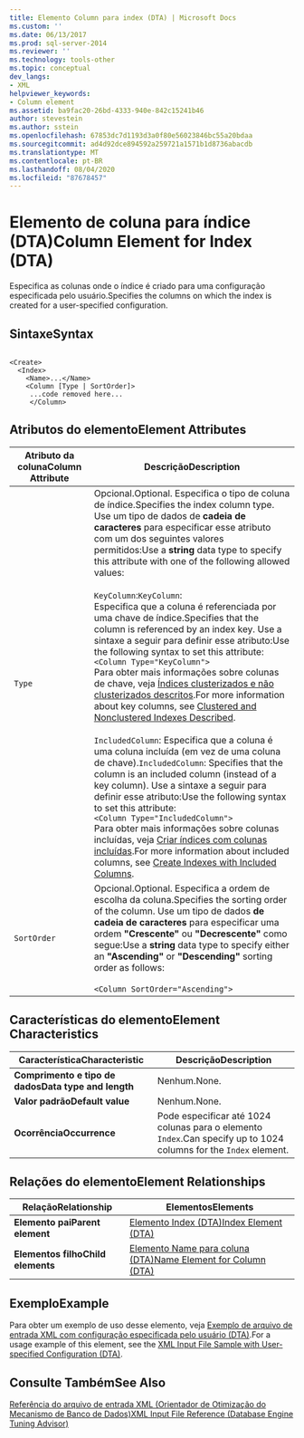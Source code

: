 ```yaml
---
title: Elemento Column para index (DTA) | Microsoft Docs
ms.custom: ''
ms.date: 06/13/2017
ms.prod: sql-server-2014
ms.reviewer: ''
ms.technology: tools-other
ms.topic: conceptual
dev_langs:
- XML
helpviewer_keywords:
- Column element
ms.assetid: ba9fac20-26bd-4333-940e-842c15241b46
author: stevestein
ms.author: sstein
ms.openlocfilehash: 67853dc7d1193d3a0f80e56023846bc55a20bdaa
ms.sourcegitcommit: ad4d92dce894592a259721a1571b1d8736abacdb
ms.translationtype: MT
ms.contentlocale: pt-BR
ms.lasthandoff: 08/04/2020
ms.locfileid: "87678457"
---
```

# <a name="column-element-for-index-dta"></a><span data-ttu-id="7434f-102">Elemento de coluna para índice (DTA)</span><span class="sxs-lookup"><span data-stu-id="7434f-102">Column Element for Index (DTA)</span></span>
  <span data-ttu-id="7434f-103">Especifica as colunas onde o índice é criado para uma configuração especificada pelo usuário.</span><span class="sxs-lookup"><span data-stu-id="7434f-103">Specifies the columns on which the index is created for a user-specified configuration.</span></span>  
  
## <a name="syntax"></a><span data-ttu-id="7434f-104">Sintaxe</span><span class="sxs-lookup"><span data-stu-id="7434f-104">Syntax</span></span>  
  
```  
  
<Create>  
  <Index>  
    <Name>...</Name>  
    <Column [Type | SortOrder]>  
     ...code removed here...  
     </Column>  
```  
  
## <a name="element-attributes"></a><span data-ttu-id="7434f-105">Atributos do elemento</span><span class="sxs-lookup"><span data-stu-id="7434f-105">Element Attributes</span></span>  
  
|<span data-ttu-id="7434f-106">Atributo da coluna</span><span class="sxs-lookup"><span data-stu-id="7434f-106">Column Attribute</span></span>|<span data-ttu-id="7434f-107">Descrição</span><span class="sxs-lookup"><span data-stu-id="7434f-107">Description</span></span>|  
|----------------------|-----------------|  
|`Type`|<span data-ttu-id="7434f-108">Opcional.</span><span class="sxs-lookup"><span data-stu-id="7434f-108">Optional.</span></span> <span data-ttu-id="7434f-109">Especifica o tipo de coluna de índice.</span><span class="sxs-lookup"><span data-stu-id="7434f-109">Specifies the index column type.</span></span> <span data-ttu-id="7434f-110">Use um tipo de dados de **cadeia de caracteres** para especificar esse atributo com um dos seguintes valores permitidos:</span><span class="sxs-lookup"><span data-stu-id="7434f-110">Use a **string** data type to specify this attribute with one of the following allowed values:</span></span><br /><br /> <span data-ttu-id="7434f-111">`KeyColumn`:</span><span class="sxs-lookup"><span data-stu-id="7434f-111">`KeyColumn`:</span></span><br />                  <span data-ttu-id="7434f-112">Especifica que a coluna é referenciada por uma chave de índice.</span><span class="sxs-lookup"><span data-stu-id="7434f-112">Specifies that the column is referenced by an index key.</span></span> <span data-ttu-id="7434f-113">Use a sintaxe a seguir para definir esse atributo:</span><span class="sxs-lookup"><span data-stu-id="7434f-113">Use the following syntax to set this attribute:</span></span><br />`<Column Type="KeyColumn">`<br /><span data-ttu-id="7434f-114">Para obter mais informações sobre colunas de chave, veja [Índices clusterizados e não clusterizados descritos](../../relational-databases/indexes/clustered-and-nonclustered-indexes-described.md).</span><span class="sxs-lookup"><span data-stu-id="7434f-114">For more information about key columns, see [Clustered and Nonclustered Indexes Described](../../relational-databases/indexes/clustered-and-nonclustered-indexes-described.md).</span></span><br /><br /> <span data-ttu-id="7434f-115">`IncludedColumn`: Especifica que a coluna é uma coluna incluída (em vez de uma coluna de chave).</span><span class="sxs-lookup"><span data-stu-id="7434f-115">`IncludedColumn`: Specifies that the column is an included column (instead of a key column).</span></span> <span data-ttu-id="7434f-116">Use a sintaxe a seguir para definir esse atributo:</span><span class="sxs-lookup"><span data-stu-id="7434f-116">Use the following syntax to set this attribute:</span></span><br />`<Column Type="IncludedColumn">`<br /><span data-ttu-id="7434f-117">Para obter mais informações sobre colunas incluídas, veja [Criar índices com colunas incluídas](../../relational-databases/indexes/create-indexes-with-included-columns.md).</span><span class="sxs-lookup"><span data-stu-id="7434f-117">For more information about included columns, see [Create Indexes with Included Columns](../../relational-databases/indexes/create-indexes-with-included-columns.md).</span></span>|  
|`SortOrder`|<span data-ttu-id="7434f-118">Opcional.</span><span class="sxs-lookup"><span data-stu-id="7434f-118">Optional.</span></span> <span data-ttu-id="7434f-119">Especifica a ordem de escolha da coluna.</span><span class="sxs-lookup"><span data-stu-id="7434f-119">Specifies the sorting order of the column.</span></span> <span data-ttu-id="7434f-120">Use um tipo de dados **de cadeia de caracteres** para especificar uma ordem **"Crescente"** ou **"Decrescente"** como segue:</span><span class="sxs-lookup"><span data-stu-id="7434f-120">Use a **string** data type to specify either an **"Ascending"** or **"Descending"** sorting order as follows:</span></span><br /><br /> `<Column SortOrder="Ascending">`|  
  
## <a name="element-characteristics"></a><span data-ttu-id="7434f-121">Características do elemento</span><span class="sxs-lookup"><span data-stu-id="7434f-121">Element Characteristics</span></span>  
  
|<span data-ttu-id="7434f-122">Característica</span><span class="sxs-lookup"><span data-stu-id="7434f-122">Characteristic</span></span>|<span data-ttu-id="7434f-123">Descrição</span><span class="sxs-lookup"><span data-stu-id="7434f-123">Description</span></span>|  
|--------------------|-----------------|  
|<span data-ttu-id="7434f-124">**Comprimento e tipo de dados**</span><span class="sxs-lookup"><span data-stu-id="7434f-124">**Data type and length**</span></span>|<span data-ttu-id="7434f-125">Nenhum.</span><span class="sxs-lookup"><span data-stu-id="7434f-125">None.</span></span>|  
|<span data-ttu-id="7434f-126">**Valor padrão**</span><span class="sxs-lookup"><span data-stu-id="7434f-126">**Default value**</span></span>|<span data-ttu-id="7434f-127">Nenhum.</span><span class="sxs-lookup"><span data-stu-id="7434f-127">None.</span></span>|  
|<span data-ttu-id="7434f-128">**Ocorrência**</span><span class="sxs-lookup"><span data-stu-id="7434f-128">**Occurrence**</span></span>|<span data-ttu-id="7434f-129">Pode especificar até 1024 colunas para o elemento `Index`.</span><span class="sxs-lookup"><span data-stu-id="7434f-129">Can specify up to 1024 columns for the `Index` element.</span></span>|  
  
## <a name="element-relationships"></a><span data-ttu-id="7434f-130">Relações do elemento</span><span class="sxs-lookup"><span data-stu-id="7434f-130">Element Relationships</span></span>  
  
|<span data-ttu-id="7434f-131">Relação</span><span class="sxs-lookup"><span data-stu-id="7434f-131">Relationship</span></span>|<span data-ttu-id="7434f-132">Elementos</span><span class="sxs-lookup"><span data-stu-id="7434f-132">Elements</span></span>|  
|------------------|--------------|  
|<span data-ttu-id="7434f-133">**Elemento pai**</span><span class="sxs-lookup"><span data-stu-id="7434f-133">**Parent element**</span></span>|[<span data-ttu-id="7434f-134">Elemento Index &#40;DTA&#41;</span><span class="sxs-lookup"><span data-stu-id="7434f-134">Index Element &#40;DTA&#41;</span></span>](index-element-dta.md)|  
|<span data-ttu-id="7434f-135">**Elementos filho**</span><span class="sxs-lookup"><span data-stu-id="7434f-135">**Child elements**</span></span>|[<span data-ttu-id="7434f-136">Elemento Name para coluna &#40;DTA&#41;</span><span class="sxs-lookup"><span data-stu-id="7434f-136">Name Element for Column &#40;DTA&#41;</span></span>](name-element-for-column-dta.md)|  
  
## <a name="example"></a><span data-ttu-id="7434f-137">Exemplo</span><span class="sxs-lookup"><span data-stu-id="7434f-137">Example</span></span>  
 <span data-ttu-id="7434f-138">Para obter um exemplo de uso desse elemento, veja [Exemplo de arquivo de entrada XML com configuração especificada pelo usuário (DTA)](xml-input-file-sample-with-user-specified-configuration-dta.md).</span><span class="sxs-lookup"><span data-stu-id="7434f-138">For a usage example of this element, see the [XML Input File Sample with User-specified Configuration &#40;DTA&#41;](xml-input-file-sample-with-user-specified-configuration-dta.md).</span></span>  
  
## <a name="see-also"></a><span data-ttu-id="7434f-139">Consulte Também</span><span class="sxs-lookup"><span data-stu-id="7434f-139">See Also</span></span>  
 [<span data-ttu-id="7434f-140">Referência do arquivo de entrada XML &#40;Orientador de Otimização do Mecanismo de Banco de Dados&#41;</span><span class="sxs-lookup"><span data-stu-id="7434f-140">XML Input File Reference &#40;Database Engine Tuning Advisor&#41;</span></span>](xml-input-file-reference-database-engine-tuning-advisor.md)  
  
  
